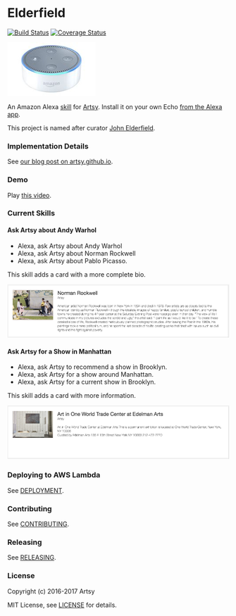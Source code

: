 # Elderfield

[![Build Status](https://travis-ci.org/artsy/elderfield.svg?branch=master)](https://travis-ci.org/artsy/elderfield)
[![Coverage Status](https://coveralls.io/repos/github/artsy/elderfield/badge.svg?branch=master)](https://coveralls.io/github/artsy/elderfield?branch=master)

[![](images/echo-dot-2nd-gen.jpg)](https://developer.amazon.com/alexa)

An Amazon Alexa [skill](functions/artsy) for [Artsy](https://www.artsy.net). Install it on your own Echo [from the Alexa app](http://alexa.amazon.com/spa/index.html#skills/dp/B01MYLJO1N).

This project is named after curator [John Elderfield](https://en.wikipedia.org/wiki/John_Elderfield).

### Implementation Details

See [our blog post on artsy.github.io](http://artsy.github.io/blog/2016/11/30/bringing-artsy-to-amazon-echo-alexa/).

### Demo

Play [this video](https://youtu.be/zi3OubNiV9U).

### Current Skills

#### Ask Artsy about Andy Warhol

* Alexa, ask Artsy about Andy Warhol
* Alexa, ask Artsy about Norman Rockwell
* Alexa, ask Artsy about Pablo Picasso.

This skill adds a card with a more complete bio.

![](images/card-norman-rockwell.png)

#### Ask Artsy for a Show in Manhattan

* Alexa, ask Artsy to recommend a show in Brooklyn.
* Alexa, ask Artsy for a show around Manhattan.
* Alexa, ask Artsy for a current show in Brooklyn.

This skill adds a card with more information.

![](images/card-edelman-arts.png)

### Deploying to AWS Lambda

See [DEPLOYMENT](DEPLOYMENT.md).

### Contributing

See [CONTRIBUTING](CONTRIBUTING.md).

### Releasing

See [RELEASING](RELEASING.md).

### License

Copyright (c) 2016-2017 Artsy

MIT License, see [LICENSE](LICENSE.md) for details.
